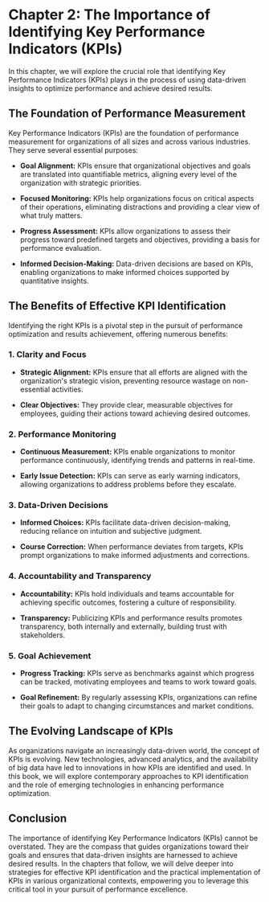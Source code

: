 Chapter 2: The Importance of Identifying Key Performance Indicators (KPIs)
==========================================================================

In this chapter, we will explore the crucial role that identifying Key Performance Indicators (KPIs) plays in the process of using data-driven insights to optimize performance and achieve desired results.

The Foundation of Performance Measurement
-----------------------------------------

Key Performance Indicators (KPIs) are the foundation of performance measurement for organizations of all sizes and across various industries. They serve several essential purposes:

* **Goal Alignment:** KPIs ensure that organizational objectives and goals are translated into quantifiable metrics, aligning every level of the organization with strategic priorities.

* **Focused Monitoring:** KPIs help organizations focus on critical aspects of their operations, eliminating distractions and providing a clear view of what truly matters.

* **Progress Assessment:** KPIs allow organizations to assess their progress toward predefined targets and objectives, providing a basis for performance evaluation.

* **Informed Decision-Making:** Data-driven decisions are based on KPIs, enabling organizations to make informed choices supported by quantitative insights.

The Benefits of Effective KPI Identification
--------------------------------------------

Identifying the right KPIs is a pivotal step in the pursuit of performance optimization and results achievement, offering numerous benefits:

### 1. **Clarity and Focus**

* **Strategic Alignment:** KPIs ensure that all efforts are aligned with the organization's strategic vision, preventing resource wastage on non-essential activities.

* **Clear Objectives:** They provide clear, measurable objectives for employees, guiding their actions toward achieving desired outcomes.

### 2. **Performance Monitoring**

* **Continuous Measurement:** KPIs enable organizations to monitor performance continuously, identifying trends and patterns in real-time.

* **Early Issue Detection:** KPIs can serve as early warning indicators, allowing organizations to address problems before they escalate.

### 3. **Data-Driven Decisions**

* **Informed Choices:** KPIs facilitate data-driven decision-making, reducing reliance on intuition and subjective judgment.

* **Course Correction:** When performance deviates from targets, KPIs prompt organizations to make informed adjustments and corrections.

### 4. **Accountability and Transparency**

* **Accountability:** KPIs hold individuals and teams accountable for achieving specific outcomes, fostering a culture of responsibility.

* **Transparency:** Publicizing KPIs and performance results promotes transparency, both internally and externally, building trust with stakeholders.

### 5. **Goal Achievement**

* **Progress Tracking:** KPIs serve as benchmarks against which progress can be tracked, motivating employees and teams to work toward goals.

* **Goal Refinement:** By regularly assessing KPIs, organizations can refine their goals to adapt to changing circumstances and market conditions.

The Evolving Landscape of KPIs
------------------------------

As organizations navigate an increasingly data-driven world, the concept of KPIs is evolving. New technologies, advanced analytics, and the availability of big data have led to innovations in how KPIs are identified and used. In this book, we will explore contemporary approaches to KPI identification and the role of emerging technologies in enhancing performance optimization.

Conclusion
----------

The importance of identifying Key Performance Indicators (KPIs) cannot be overstated. They are the compass that guides organizations toward their goals and ensures that data-driven insights are harnessed to achieve desired results. In the chapters that follow, we will delve deeper into strategies for effective KPI identification and the practical implementation of KPIs in various organizational contexts, empowering you to leverage this critical tool in your pursuit of performance excellence.
